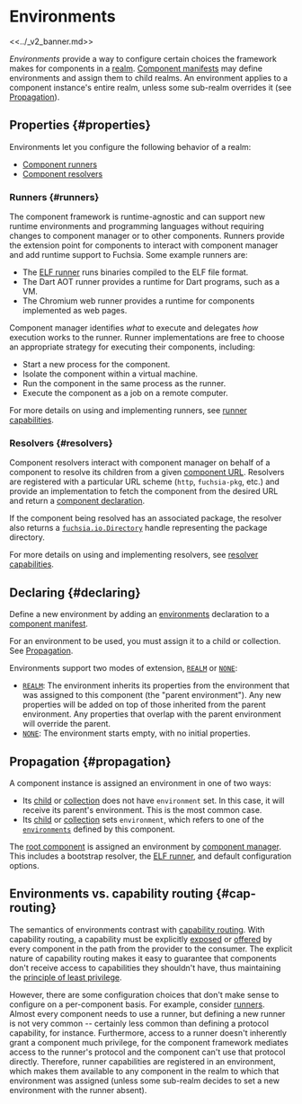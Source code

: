 # Environments

<<../_v2_banner.md>>

*Environments* provide a way to configure certain choices the framework makes
for components in a [realm][doc-realms].
[Component manifests][doc-component-manifests] may define environments and
assign them to child realms. An environment applies to a component instance's
entire realm, unless some sub-realm overrides it (see
[Propagation](#propagation)).

## Properties {#properties}

Environments let you configure the following behavior of a realm:

-   [Component runners](#runners)
-   [Component resolvers](#resolvers)

### Runners {#runners}

The component framework is runtime-agnostic and can support new runtime
environments and programming languages without requiring changes to
component manager or to other components. Runners provide the extension point
for components to interact with component manager and add runtime support to
Fuchsia. Some example runners are:

-   The [ELF runner][elf-runner] runs binaries compiled to the ELF file format.
-   The Dart AOT runner provides a runtime for Dart programs, such as a VM.
-   The Chromium web runner provides a runtime for components implemented as web
    pages.

Component manager identifies _what_ to execute and delegates _how_ execution
works to the runner. Runner implementations are free to choose an appropriate
strategy for executing their components, including:

-   Start a new process for the component.
-   Isolate the component within a virtual machine.
-   Run the component in the same process as the runner.
-   Execute the component as a job on a remote computer.

For more details on using and implementing runners, see
[runner capabilities](capabilities/runners.md).

### Resolvers {#resolvers}

Component resolvers interact with component manager on behalf of a component to
resolve its children from a given [component URL][glossary.component-url].
Resolvers are registered with a particular URL scheme (`http`, `fuchsia-pkg`, etc.)
and provide an implementation to fetch the component from the desired URL and
return a [component declaration][glossary.component-declaration].

If the component being resolved has an associated package, the resolver also
returns a [`fuchsia.io.Directory`][fidl-directory] handle representing the
package directory.

For more details on using and implementing resolvers, see
[resolver capabilities](capabilities/resolvers.md).

## Declaring {#declaring}

Define a new environment by adding an [environments][doc-environments]
declaration to a [component manifest][doc-component-manifests].

For an environment to be used, you must assign it to a child or collection. See
[Propagation](#propagation).

Environments support two modes of extension, [`REALM`][fidl-extends] or
[`NONE`][fidl-extends]:

-   [`REALM`][fidl-extends]: The environment inherits its properties from the
    environment that was assigned to this component (the "parent environment").
    Any new properties will be added on top of those inherited from the parent
    environment. Any properties that overlap with the parent environment will
    override the parent.
-   [`NONE`][fidl-extends]: The environment starts empty, with no initial
    properties.

## Propagation {#propagation}

A component instance is assigned an environment in one of two ways:

-   Its [child][doc-children] or [collection][doc-collections] does not
    have `environment` set. In this case, it will receive its parent's
    environment. This is the most common case.
-   Its [child][doc-children] or [collection][doc-collections] sets
    `environment`, which refers to one of the [`environments`][doc-environments]
    defined by this component.

The [root component][doc-root-component] is assigned an environment by
[component manager][doc-component-manager]. This includes a bootstrap resolver,
the [ELF runner][doc-elf-runner], and default configuration options.

## Environments vs. capability routing {#cap-routing}

The semantics of environments contrast with
[capability routing][doc-capability-routing]. With capability routing, a
capability must be explicitly [exposed][doc-expose] or [offered][doc-offer] by
every component in the path from the provider to the consumer. The explicit
nature of capability routing makes it easy to guarantee that components don't
receive access to capabilities they shouldn't have, thus maintaining the
[principle of least privilege][wiki-least-privilege].

However, there are some configuration choices that don't make sense to configure
on a per-component basis. For example, consider [runners][doc-runners]. Almost
every component needs to use a runner, but defining a new runner is not very
common -- certainly less common than defining a protocol capability, for
instance. Furthermore, access to a runner doesn't inherently grant a component
much privilege, for the component framework mediates access to the runner's
protocol and the component can't use that protocol directly. Therefore, runner
capabilities are registered in an environment, which makes them available to any
component in the realm to which that environment was assigned (unless some
sub-realm decides to set a new environment with the runner absent).

[glossary.component-url]: glossary/README.md#component-url
[glossary.component-declaration]: glossary/README.md#component-declaration
[doc-capability-routing]: ./capabilities/README.md#routing
[doc-children]: https://fuchsia.dev/reference/cml#children
[doc-collections]: https://fuchsia.dev/reference/cml#collections
[doc-component-manager]: ./component_manager.md
[doc-root-component]: ./component_manager.md#booting-the-system
[doc-component-manifests]: ./component_manifests.md
[doc-elf-runner]: ./elf_runner.md
[doc-environments]: https://fuchsia.dev/reference/cml#environments
[doc-expose]: https://fuchsia.dev/reference/cml#expose
[doc-offer]: https://fuchsia.dev/reference/cml#offer
[doc-realms]: ./realms.md
[doc-runners]: ./capabilities/runners.md
[doc-use]: https://fuchsia.dev/reference/cml#use
[elf-runner]: concepts/components/v2/elf_runner.md
[fidl-directory]: /sdk/fidl/fuchsia.io/directory.fidl
[fidl-extends]: /sdk/fidl/fuchsia.component.decl/environment.fidl
[wiki-least-privilege]: https://en.wikipedia.org/wiki/Principle_of_least_privilege
